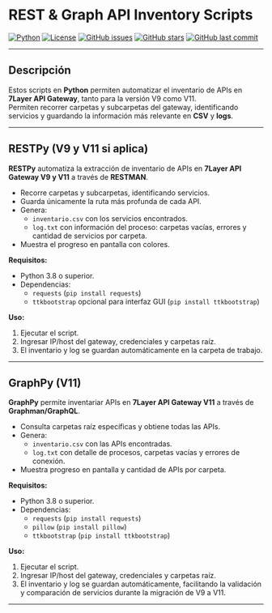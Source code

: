 # REST & Graph API Inventory Scripts

[![Python](https://img.shields.io/badge/python-3.8%2B-blue?logo=python)](https://www.python.org/)
[![License](https://img.shields.io/badge/license-MIT-green)](LICENSE)
[![GitHub issues](https://img.shields.io/github/issues/roky146/Api-Gateway-Inventory-Scripts)](https://github.com/roky146/Api-Gateway-Inventory-Scripts/issues)
[![GitHub stars](https://img.shields.io/github/stars/roky146/Api-Gateway-Inventory-Scripts)](https://github.com/roky146/Api-Gateway-Inventory-Scripts/stargazers)
[![GitHub last commit](https://img.shields.io/github/last-commit/roky146/Api-Gateway-Inventory-Scripts)](https://github.com/roky146/Api-Gateway-Inventory-Scripts/commits/main)

---

## Descripción

Estos scripts en **Python** permiten automatizar el inventario de APIs en **7Layer API Gateway**, tanto para la versión V9 como V11.  
Permiten recorrer carpetas y subcarpetas del gateway, identificando servicios y guardando la información más relevante en **CSV** y **logs**.

---

## RESTPy (V9 y V11 si aplica)

**RESTPy** automatiza la extracción de inventario de APIs en **7Layer API Gateway V9 y V11** a través de **RESTMAN**.  

- Recorre carpetas y subcarpetas, identificando servicios.
- Guarda únicamente la ruta más profunda de cada API.
- Genera:
  - `inventario.csv` con los servicios encontrados.
  - `log.txt` con información del proceso: carpetas vacías, errores y cantidad de servicios por carpeta.
- Muestra el progreso en pantalla con colores.

**Requisitos:**
- Python 3.8 o superior.
- Dependencias:
  - `requests` (`pip install requests`)
  - `ttkbootstrap` opcional para interfaz GUI (`pip install ttkbootstrap`)

**Uso:**
1. Ejecutar el script.
2. Ingresar IP/host del gateway, credenciales y carpetas raíz.
3. El inventario y log se guardan automáticamente en la carpeta de trabajo.

---

## GraphPy (V11)

**GraphPy** permite inventariar APIs en **7Layer API Gateway V11** a través de **Graphman/GraphQL**.

- Consulta carpetas raíz específicas y obtiene todas las APIs.
- Genera:
  - `inventario.csv` con las APIs encontradas.
  - `log.txt` con detalle de procesos, carpetas vacías y errores de conexión.
- Muestra progreso en pantalla y cantidad de APIs por carpeta.

**Requisitos:**
- Python 3.8 o superior.
- Dependencias:
  - `requests` (`pip install requests`)
  - `pillow` (`pip install pillow`)
  - `ttkbootstrap` (`pip install ttkbootstrap`)

**Uso:**
1. Ejecutar el script.
2. Ingresar IP/host del gateway, credenciales y carpetas raíz.
3. El inventario y log se guardan automáticamente, facilitando la validación y comparación de servicios durante la migración de V9 a V11.

---

